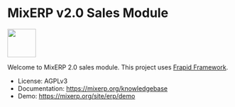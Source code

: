# MixERP v2.0 Sales Module 
<img src="https://cdn.mixerp.net/my/template/contents/images/logo.png" height="64" />

Welcome to MixERP 2.0 sales module. This project uses [Frapid Framework](https://github.com/frapid/frapid).

* License: AGPLv3
* Documentation: https://mixerp.org/knowledgebase
* Demo: https://mixerp.org/site/erp/demo
